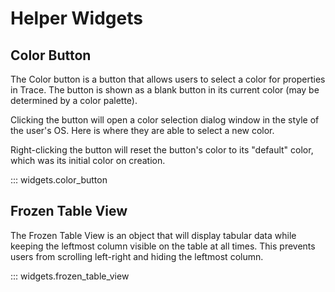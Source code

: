 # Helper Widgets

## Color Button

The Color button is a button that allows users to select a color for properties in Trace. The button is shown as a blank button in its current color (may be determined by a color palette).

Clicking the button will open a color selection dialog window in the style of the user's OS. Here is where they are able to select a new color.

Right-clicking the button will reset the button's color to its "default" color, which was its initial color on creation.

::: widgets.color_button


## Frozen Table View

The Frozen Table View is an object that will display tabular data while keeping the leftmost column visible on the table at all times. This prevents users from scrolling left-right and hiding the leftmost column.

::: widgets.frozen_table_view
